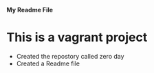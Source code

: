**My Readme File**
# This is a vagrant project
* Created the repostory called zero day
* Created a Readme file
